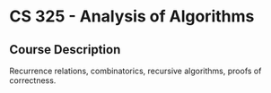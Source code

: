 # CS 325 - Analysis of Algorithms

## Course Description
Recurrence relations, combinatorics, recursive algorithms, proofs of correctness. 
